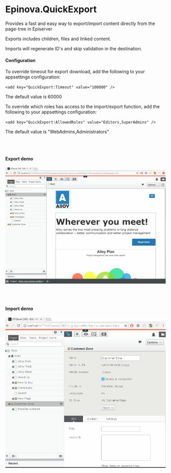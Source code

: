 # Epinova.QuickExport

Provides a fast and easy way to export/import content directly from the page-tree in Episerver

Exports includes children, files and linked content.

Imports will regenerate ID's and skip validation in the destination.


#### Configuration

To override timeout for export download, add the following to your appsettings configuration:

`<add key="QuickExport:Timeout" value="100000" />`

The default value is 60000

To override which roles has access to the import/export function, add the following to your appsettings configuration:

`<add key="QuickExport:AllowedRoles" value="Editors,SuperAdmins" />`

The default value is "WebAdmins,Administrators"

<br/><br/>

#### Export demo
<img src="doc/export.gif" />

<br/><br/>

#### Import demo
<img src="doc/import.gif" />
<br/>